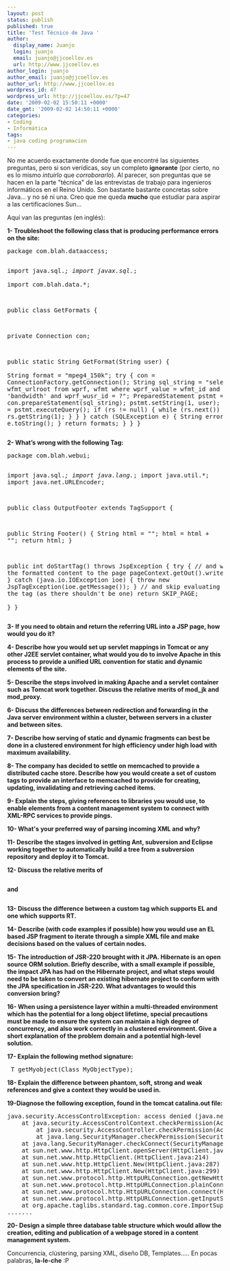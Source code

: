 ```yaml
---
layout: post
status: publish
published: true
title: 'Test Técnico de Java '
author:
  display_name: Juanjo
  login: juanjo
  email: juanjo@jjcoellov.es
  url: http://www.jjcoellov.es
author_login: juanjo
author_email: juanjo@jjcoellov.es
author_url: http://www.jjcoellov.es
wordpress_id: 47
wordpress_url: http://jjcoellov.es/?p=47
date: '2009-02-02 15:50:11 +0000'
date_gmt: '2009-02-02 14:50:11 +0000'
categories:
- Coding
- Informática
tags:
- java coding programacion
---
```

<p>No me acuerdo exactamente donde fue que encontré las siguientes preguntas, pero si son verídicas, soy un completo <strong>ignorante</strong> (por cierto, no es lo mismo <em>intuirlo</em> que <em>corroborarlo</em>). Al parecer, son preguntas que se hacen en la parte "técnica" de las entrevistas de trabajo para ingenieros informáticos en el Reino Unido. Son bastante bastante concretas sobre Java... y no sé ni una. Creo que me queda <strong>mucho</strong > que estudiar para aspirar a las certificaciones Sun...</p>
<p>Aquí van las preguntas (en inglés):</p>
<p><strong>1- Troubleshoot the following class that is producing performance errors on the site:</strong></p>
<pre lang="Java" line="1">
package com.blah.dataaccess;  

import java.sql.*; 
import javax.sql.*;  
import com.blah.data.*;  

public class GetFormats {   	

   private Connection con;  	

   public static String GetFormat(String user) 	{ 	 		
      String format = "mpeg4_150k";
      try {
         con = ConnectionFactory.getConnection();
         String sql_string = "select wfmt_urlroot from wprf, wfmt where wprf_value = wfmt_id and wprf_type = 'bandwidth' and wprf_wusr_id = ?";
         PreparedStatement pstmt = con.prepareStatement(sql_string);
         pstmt.setString(1, user);
         ResultSet rs = pstmt.executeQuery();
         if (rs != null) {
            while (rs.next()) { 
               format = rs.getString(1);
            }
         }
      } catch (SQLException e) {
          String error = ""+ e.toString();
      }
      return formats;
      }
   }
}
</pre>
<p><strong>2- What’s wrong with the following Tag:</strong></p>
<pre lang="Java" line="1">
package com.blah.webui;  

import java.sql.*; 
import java.lang.*; 
import java.util.*; 
import java.net.URLEncoder;  

public class OutputFooter extends TagSupport {
   
   public String Footer() {
      String html = "";
      html = html + "</body></html>";
      return html;
   }
   
   public int doStartTag() throws JspException {
      try {
         // and write out the formatted content to the page
         pageContext.getOut().write(Footer());
      } catch (java.io.IOException ioe) {
         throw new JspTagException(ioe.getMessage());
      }
      // and skip evaluating the body of the tag (as there shouldn't be one)
      return SKIP_PAGE;     
   }
}
</pre>
<p><strong>3- If you need to obtain and return the referring URL into a JSP page, how would you do it? </strong></p>
<p><strong>4- Describe how you would set up servlet mappings in Tomcat or any other J2EE servlet container, what would you do to involve Apache in this process to provide a unified URL convention for static and dynamic elements of the site.</strong></p>
<p><strong>5- Describe the steps involved in making Apache and a servlet container such as Tomcat work together. Discuss the relative merits of mod_jk and mod_proxy.</strong></p>
<p><strong>6- Discuss the differences between redirection and forwarding in the Java server environment within a cluster, between servers in a cluster and between sites.</strong></p>
<p><strong>7- Describe how serving of static and dynamic fragments can best be done in a clustered environment for high efficiency under high load with maximum availability.</strong></p>
<p><strong>8- The company has decided to settle on memcached to provide a distributed cache store. Describe how you would create a set of custom tags to provide an interface to memcached to provide for creating, updating, invalidating and retrieving cached items.</strong></p>
<p><strong>9- Explain the steps, giving references to libraries you would use, to enable elements from a content management system to connect with XML-RPC services to provide pings.</strong></p>
<p><strong>10- What's your preferred way of parsing incoming XML and why?</strong></p>
<p><strong>11- Describe the stages involved in getting Ant, subversion and Eclipse working together to automatically build a tree from a subversion repository and deploy it to Tomcat.</strong></p>
<p><strong>12- Discuss the relative merits of
<pre lang="HTML"><c:import></pre>
<p> and
<pre lang="HTML"><jsp:include></pre>
<p></strong></p>
<p><strong>13- Discuss the difference between a custom tag which supports EL and one which supports RT.</strong></p>
<p><strong>14- Describe (with code examples if possible) how you would use an EL based JSP fragment to iterate through a simple XML file and make decisions based on the values of certain nodes.</strong></p>
<p><strong>15- The introduction of JSR-220 brought with it JPA. Hibernate is an open source ORM solution. Briefly describe, with a small example if possible, the impact JPA has had on the Hibernate project, and what steps would need to be taken to convert an existing hibernate project to conform with the JPA specification in JSR-220. What advantages to would this conversion bring?</strong></p>
<p><strong>16- When using a persistence layer within a multi-threaded environment which has the potential for a long object lifetime, special precautions must be made to ensure the system can maintain a high degree of concurrency, and also work correctly in a clustered environment. Give a short explanation of the problem domain and a potential high-level solution.</strong></p>
<p><strong>17- Explain the following method signature: </strong></p>
<pre lang="Java">
<T extends Myobject> T getMyobject(Class<T> MyObjectType);
</pre>
<p><strong>18- Explain the difference between phantom, soft, strong and weak references and  give a context they would be used in.</strong></p>
<p><strong>19-Diagnose the following exception, found in the tomcat catalina.out file:</strong></p>
<pre lang="text">
java.security.AccessControlException: access denied (java.net.SocketPermission 192.168.1.244:80 connect,resolve) 
	at java.security.AccessControlContext.checkPermission(AccessControlContext.java:264) 	
        at java.security.AccessController.checkPermission(AccessController.java:427) 	
        at java.lang.SecurityManager.checkPermission(SecurityManager.java:532)
 	at java.lang.SecurityManager.checkConnect(SecurityManager.java:1034)
 	at sun.net.www.http.HttpClient.openServer(HttpClient.java:459)
 	at sun.net.www.http.HttpClient.<init>(HttpClient.java:214)
 	at sun.net.www.http.HttpClient.New(HttpClient.java:287)
 	at sun.net.www.http.HttpClient.New(HttpClient.java:299)
 	at sun.net.www.protocol.http.HttpURLConnection.getNewHttpClient(HttpURLConnection.java:796)
 	at sun.net.www.protocol.http.HttpURLConnection.plainConnect(HttpURLConnection.java:748)
 	at sun.net.www.protocol.http.HttpURLConnection.connect(HttpURLConnection.java:673)
 	at sun.net.www.protocol.http.HttpURLConnection.getInputStream(HttpURLConnection.java:917)
 	at org.apache.taglibs.standard.tag.common.core.ImportSupport.acquireReader(ImportSupport.java:331) 
....... 
</pre>
<p><strong>20- Design a simple three database table structure which would allow the creation, editing and publication of a webpage stored in a content management system. </strong></p>
<p>Concurrencia, clústering, parsing XML, diseño DB, Templates..... En pocas palabras, <strong>la-le-che</strong> :P</p>
